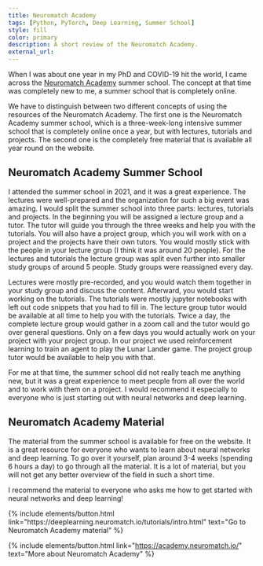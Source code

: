 ```yaml
---
title: Neuromatch Academy
tags: [Python, PyTorch, Deep Learning, Summer School]
style: fill
color: primary
description: A short review of the Neuromatch Academy.
external_url:
---
```


When I was about one year in my PhD and COVID-19 hit the world, I came across the 
[Neuromatch Academy](https://academy.neuromatch.io/) summer school. The concept at that time was completely new to me,
a summer school that is completely online. 

We have to distinguish between two different concepts of using the resources of the Neuromatch Academy. The first one
is the Neuromatch Academy summer school, which is a three-week-long intensive summer school that is completely online 
once a year, but with lectures, tutorials and projects. The second one is the completely free material that is available
all year round on the website.

## Neuromatch Academy Summer School
I attended the summer school in 2021, and it was a great experience. The lectures were well-prepared and the 
organization for such a big event was amazing. I would split the summer school into three parts: lectures, tutorials 
and projects. In the beginning you will be assigned a lecture group and a tutor. The tutor will guide you through the
three weeks and help you with the tutorials. You will also have a project group, which you will work with on a project
and the projects have their own tutors. You would mostly stick with the people in your lecture group (I think it 
was around 20 people). For the lectures and tutorials the lecture group was split even further into smaller study groups 
of around 5 people. Study groups were reassigned every day. 

Lectures were mostly pre-recorded, and you would watch them together in your study group and discuss the content. 
Afterward, you would start working on the tutorials. The tutorials were mostly jupyter notebooks with left out code
snippets that you had to fill in. The lecture group tutor would be available at all time to help you with the tutorials.
Twice a day, the complete lecture group would gather in a zoom call and the tutor would go over general questions.
Only on a few days you would actually work on your project with your project group. In our project we used reinforcement
learning to train an agent to play the Lunar Lander game. The project group tutor would be available to help you with
that.

For me at that time, the summer school did not really teach me anything new, but it was a great experience to meet
people from all over the world and to work with them on a project. I would recommend it especially to everyone
who is just starting out with neural networks and deep learning.

## Neuromatch Academy Material
The material from the summer school is available for free on the website. It is a great resource for everyone who wants
to learn about neural networks and deep learning. To go over it yourself, plan around 3-4 weeks (spending 6 hours a day)
to go through all the material. It is a lot of material, but you will not get any better overview of the field in such
a short time.

I recommend the material to everyone who asks me how to get started with neural networks and deep learning!

<p class="text-center">
{% include elements/button.html link="https://deeplearning.neuromatch.io/tutorials/intro.html"
text="Go to Neuromatch Academy material" %}

{% include elements/button.html link="https://academy.neuromatch.io/"
text="More about Neuromatch Academy" %}

</p>

